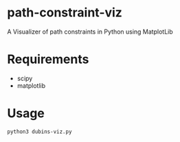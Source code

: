 # path-constraint-viz

A Visualizer of path constraints in Python using MatplotLib

# Requirements

- scipy
- matplotlib

# Usage

`python3 dubins-viz.py`
